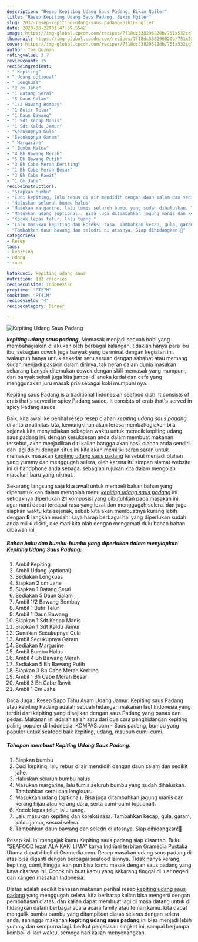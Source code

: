 ```yaml
---
description: "Resep Kepiting Udang Saus Padang, Bikin Ngiler"
title: "Resep Kepiting Udang Saus Padang, Bikin Ngiler"
slug: 2032-resep-kepiting-udang-saus-padang-bikin-ngiler
date: 2020-06-22T01:47:59.554Z
image: https://img-global.cpcdn.com/recipes/7f18dc338296820b/751x532cq70/kepiting-udang-saus-padang-foto-resep-utama.jpg
thumbnail: https://img-global.cpcdn.com/recipes/7f18dc338296820b/751x532cq70/kepiting-udang-saus-padang-foto-resep-utama.jpg
cover: https://img-global.cpcdn.com/recipes/7f18dc338296820b/751x532cq70/kepiting-udang-saus-padang-foto-resep-utama.jpg
author: Tom Guzman
ratingvalue: 3.7
reviewcount: 15
recipeingredient:
- " Kepiting"
- " Udang optional"
- " Lengkuas"
- "2 cm Jahe"
- "1 Batang Serai"
- "5 Daun Salam"
- "1/2 Bawang Bombay"
- "1 Butir Telur"
- "1 Daun Bawang"
- "1 Sdt Kecap Manis"
- "1 Sdt Kaldu Jamur"
- "Secukupnya Gula"
- "Secukupnya Garam"
- " Margarine"
- " Bumbu Halus"
- "4 Bh Bawang Merah"
- "5 Bh Bawang Putih"
- "3 Bh Cabe Merah Keriting"
- "1 Bh Cabe Merah Besar"
- "3 Bh Cabe Rawit"
- "1 Cm Jahe"
recipeinstructions:
- "Siapkan bumbu"
- "Cuci kepiting, lalu rebus di air mendidih dengan daun salam dan sedikit jahe."
- "Haluskan seluruh bumbu halus"
- "Masukan margarine, lalu tumis seluruh bumbu yang sudah dihaluskan. Tambahkan serai dan lengkuas."
- "Masukkan udang (optional). Bisa juga ditambahkan jagung manis dan kerang hijau atau kerang dara, serta cumi-cumi (optional)."
- "Kocok lepas telur, lalu tuang."
- "Lalu masukan kepiting dan koreksi rasa. Tambahkan kecap, gula, garam, kaldu jamur, sesuai selera."
- "Tambahkan daun bawang dan seledri di atasnya. Siap dihidangkan!🤎"
categories:
- Resep
tags:
- kepiting
- udang
- saus

katakunci: kepiting udang saus 
nutrition: 132 calories
recipecuisine: Indonesian
preptime: "PT27M"
cooktime: "PT41M"
recipeyield: "4"
recipecategory: Dinner

---
```



![Kepiting Udang Saus Padang](https://img-global.cpcdn.com/recipes/7f18dc338296820b/751x532cq70/kepiting-udang-saus-padang-foto-resep-utama.jpg)

<b><i>kepiting udang saus padang</i></b>, Memasak menjadi sebuah hobi yang membahagiakan dilakukan oleh berbagai kalangan. tidaklah hanya para ibu ibu, sebagian cowok juga banyak yang berminat dengan kegiatan ini. walaupun hanya untuk sekedar seru seruan dengan sahabat atau memang sudah menjadi passion dalam dirinya. tak heran dalam dunia masakan sekarang banyak ditemukan cowok dengan skill memasak yang mumpuni, dan banyak sekali juga kita jumpai di aneka kedai dan cafe yang menggunakan juru masak pria sebagai koki mumpuni nya.

Kepiting saus Padang is a traditional Indonesian seafood dish. It consists of crab that&#39;s served in spicy Padang sauce. It consists of crab that&#39;s served in spicy Padang sauce.

Baik, kita awali ke perihal resep resep olahan <i>kepiting udang saus padang</i>. di antara rutinitas kita, kemungkinan akan terasa membahagiakan bila sejenak kita menyediakan sebagian waktu untuk meracik kepiting udang saus padang ini. dengan kesuksesan anda dalam membuat makanan tersebut, akan menjadikan diri kalian bangga akan hasil olahan anda sendiri. dan lagi disini dengan situs ini kita akan memiliki saran saran untuk memasak masakan <u>kepiting udang saus padang</u> tersebut menjadi olahan yang yummy dan menggugah selera, oleh karena itu simpan alamat website ini di handphone anda sebagai sebagian rujukan kita dalam mengolah masakan baru yang nikmat.


Sekarang langsung saja kita awali untuk membeli bahan bahan yang diperuntuk kan dalam mengolah menu <u><i>kepiting udang saus padang</i></u> ini. setidaknya diperlukan <b>21</b> komposisi yang dibutuhkan pada masakan ini. agar nanti dapat tercapai rasa yang lezat dan menggugah selera. dan juga siapkan waktu kita sejenak, sebab kita akan membuatnya kurang lebih dengan <b>8</b> langkah mudah. saya harap berbagai hal yang diperlukan sudah anda miliki disini, oke mari kita olah dengan mengamati dulu bahan bahan dibawah ini.

<!--inarticleads1-->

##### Bahan baku dan bumbu-bumbu yang diperlukan dalam menyiapkan Kepiting Udang Saus Padang:

1. Ambil  Kepiting
1. Ambil  Udang (optional)
1. Sediakan  Lengkuas
1. Siapkan 2 cm Jahe
1. Siapkan 1 Batang Serai
1. Sediakan 5 Daun Salam
1. Ambil 1/2 Bawang Bombay
1. Ambil 1 Butir Telur
1. Ambil 1 Daun Bawang
1. Siapkan 1 Sdt Kecap Manis
1. Siapkan 1 Sdt Kaldu Jamur
1. Gunakan Secukupnya Gula
1. Ambil Secukupnya Garam
1. Sediakan  Margarine
1. Ambil  Bumbu Halus
1. Ambil 4 Bh Bawang Merah
1. Sediakan 5 Bh Bawang Putih
1. Siapkan 3 Bh Cabe Merah Keriting
1. Ambil 1 Bh Cabe Merah Besar
1. Ambil 3 Bh Cabe Rawit
1. Ambil 1 Cm Jahe


Baca Juga : Resep Sapo Tahu Ayam Udang Jamur. Kepiting saus Padang atau kepiting Padang adalah sebuah hidangan makanan laut Indonesia yang terdiri dari kepiting yang disajikan dengan saus Padang yang panas dan pedas. Makanan ini adalah salah satu dari dua cara penghidangan kepiting paling populer di Indonesia. KOMPAS.com - Saus padang, bumbu yang populer untuk seafood baik kepiting, udang, maupun cumi-cumi. 

<!--inarticleads2-->

##### Tahapan membuat Kepiting Udang Saus Padang:

1. Siapkan bumbu
1. Cuci kepiting, lalu rebus di air mendidih dengan daun salam dan sedikit jahe.
1. Haluskan seluruh bumbu halus
1. Masukan margarine, lalu tumis seluruh bumbu yang sudah dihaluskan. Tambahkan serai dan lengkuas.
1. Masukkan udang (optional). Bisa juga ditambahkan jagung manis dan kerang hijau atau kerang dara, serta cumi-cumi (optional).
1. Kocok lepas telur, lalu tuang.
1. Lalu masukan kepiting dan koreksi rasa. Tambahkan kecap, gula, garam, kaldu jamur, sesuai selera.
1. Tambahkan daun bawang dan seledri di atasnya. Siap dihidangkan!🤎


Resep kali ini mengajak kamu Kepiting saus padang siap disantap. Buku &#34;SEAFOOD lezat ALA KAKI LIMA&#34; karya Indriani terbitan Gramedia Pustaka Utama dapat dibeli di Gramedia.com. Resep masakan udang saus padang di atas bisa diganti dengan berbagai seafood lainnya. Tidak hanya kerang, kepiting, cumi, hingga ikan pun bisa kamu masak dengan saus padang yang kaya citarasa ini. Cocok nih buat kamu yang sekarang tinggal di luar negeri dan kangen masakan Indonesia. 

Diatas adalah sedikit bahasan makanan perihal resep <u>kepiting udang saus padang</u> yang menggugah selera. kita berharap kalian bisa mengerti dengan pembahasan diatas, dan kalian dapat membuat lagi di masa datang untuk di hidangkan dalam berbagai acara acara family atau teman kamu. kita dapat mengulik bumbu bumbu yang ditampilkan diatas selaras dengan selera anda, sehingga makanan <b>kepiting udang saus padang</b> ini bisa menjadi lebih yummy dan sempurna lagi. berikut penjelasan singkat ini, sampai berjumpa kembali di lain waktu. semoga hari kalian menyenangkan.
